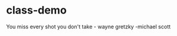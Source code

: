 # class-demo

You miss every shot you don't take - wayne gretzky
                                        -michael scott